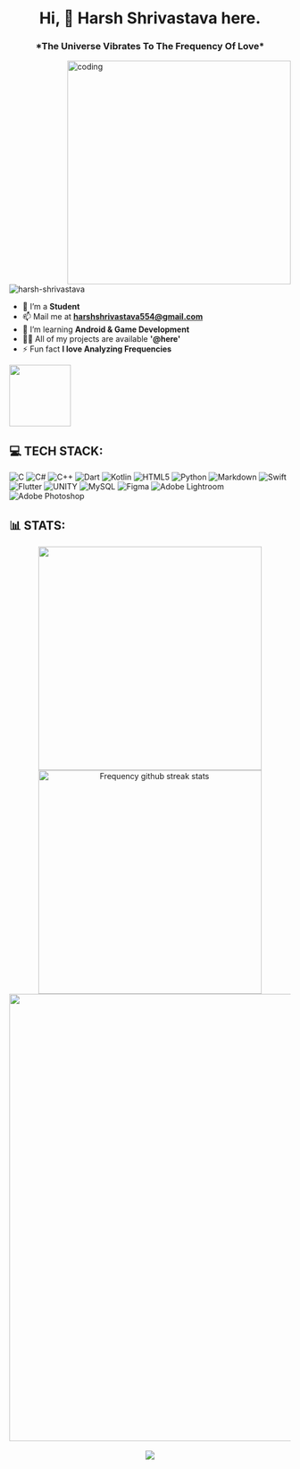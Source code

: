 <h1 align="center">Hi, 👋 Harsh Shrivastava here.</h1>
<h3 align="center">*The Universe Vibrates To The Frequency Of Love*</h3>
<img align="right" alt="coding" width="400" src="https://c.tenor.com/2uyENRmiUt0AAAAC/coding.gif">
<p align="left"> <img src="https://komarev.com/ghpvc/?username=harsh-shrivastava&label=Profile%20views&color=0e75b6&style=flat" alt="harsh-shrivastava" /> </p>

</p>

- 🔭 I’m a **Student**
- 📫 Mail me at **harshshrivastava554@gmail.com**
- 🌱 I’m learning **Android & Game Development**
- 👨‍💻 All of my projects are available **'@here'** 
- ⚡ Fun fact **I love Analyzing Frequencies**
<td valign="top"><img height="110" src="https://github-readme-stats.vercel.app/api/top-langs/?username=HartzFrequency&layout=compact&theme=radical&custom_title=Languages"/></td>
</tr>

## 💻 TECH STACK:
![C](https://img.shields.io/badge/c-%2300599C.svg?style=for-the-badge&logo=c&logoColor=white) ![C#](https://img.shields.io/badge/c%23-%23239120.svg?style=for-the-badge&logo=c-sharp&logoColor=white) ![C++](https://img.shields.io/badge/c++-%2300599C.svg?style=for-the-badge&logo=c%2B%2B&logoColor=white) ![Dart](https://img.shields.io/badge/dart-%230175C2.svg?style=for-the-badge&logo=dart&logoColor=white) ![Kotlin](https://img.shields.io/badge/kotlin-%230095D5.svg?style=for-the-badge&logo=kotlin&logoColor=white) ![HTML5](https://img.shields.io/badge/html5-%23E34F26.svg?style=for-the-badge&logo=html5&logoColor=white) ![Python](https://img.shields.io/badge/python-3670A0?style=for-the-badge&logo=python&logoColor=ffdd54) ![Markdown](https://img.shields.io/badge/markdown-%23000000.svg?style=for-the-badge&logo=markdown&logoColor=white) ![Swift](https://img.shields.io/badge/swift-F54A2A?style=for-the-badge&logo=swift&logoColor=white) ![Flutter](https://img.shields.io/badge/Flutter-%2302569B.svg?style=for-the-badge&logo=Flutter&logoColor=white) ![UNITY](https://img.shields.io/badge/Unity-%2320232a.svg?style=for-the-badge&logo=unity&logoColor=white) ![MySQL](https://img.shields.io/badge/mysql-%2300f.svg?style=for-the-badge&logo=mysql&logoColor=white) 	![Figma](https://img.shields.io/badge/figma-%23F24E1E.svg?style=for-the-badge&logo=figma&logoColor=white) ![Adobe Lightroom](https://img.shields.io/badge/Adobe%20Lightroom-31A8FF.svg?style=for-the-badge&logo=Adobe%20Lightroom&logoColor=white) ![Adobe Photoshop](https://img.shields.io/badge/adobephotoshop-%2331A8FF.svg?style=for-the-badge&logo=adobephotoshop&logoColor=white)

<h2 align="left">📊 STATS:</h2>

<p align="center">
<img align="center" width="400" src="https://github-readme-stats.vercel.app/api?username=HartzFrequency&show_icons=true&theme=github_dark&&hide_border=true"> 
<img align="center" width="400" src="https://github-readme-streak-stats.herokuapp.com/?user=HartzFrequency&theme=github-dark&hide_border=true&date_format=M%20j%5B%2C%20Y%5D" alt="Frequency github streak stats"> 
<img align="center" width="800" src="https://github-profile-summary-cards.vercel.app/api/cards/profile-details?username=HartzFrequency&theme=github_dark&show_icons=true&bg_color=0111111"> 
</br></br>
<img align="center" src="https://github-profile-trophy.vercel.app/?username=HartzFrequency&theme=onedark&no-frame=False&row=1&&margin-w=20&no-bg=true"> 


<!--
### 🔝 Top Contributed Repo
![](https://github-contributor-stats.vercel.app/api?username=HartzFrequency&limit=5&theme=tokyonight&combine_all_yearly_contributions=true)
--> 
